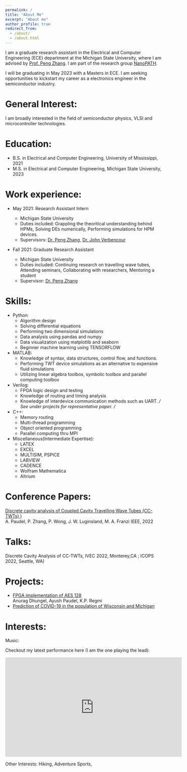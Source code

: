 ```yaml
---
permalink: /
title: "About Me"
excerpt: "About me"
author_profile: true
redirect_from: 
  - /about/
  - /about.html
---
```


I am a graduate research assistant in the Electrical and Computer Engineering (ECE) department at the Michigan State University, where I am advised by [Prof. Peng Zhang](https://www.egr.msu.edu/people/profile/pz). I am part of the research group [NanoPATH](https://www.egr.msu.edu/~pz/).

 I will be graduating in May 2023 with a Masters in ECE. I am seeking opportunities to kickstart my career as a electronics engineer in the semiconductor industry.

**General Interest:**
======

I am broadly interested in the field of semiconductor physics, VLSI and microcontroller technologies. 

**Education:**
======

* B.S. in Electrical and Computer Engineering, University of Mississippi, 2021
* M.S. in Electrical and Computer Engineering, Michigan State University, 2023

**Work experience:**
======

* May 2021: Research Assistant Intern
  * Michigan State University
  * Duties included: Grappling the theoritical understanding behind HPMs, Solving DEs numerically, Performing simulations for HPM devices.
  * Supervisors: [Dr. Peng Zhang](https://www.egr.msu.edu/people/profile/pz), [Dr. John Verbencour](https://cmse.msu.edu/directory/faculty/john-verboncoeur/)

* Fall 2021: Graduate Research Assistant
  * Michigan State University
  * Duties included: Continuing research on travelling wave tubes, Attending seminars, Collaborating with researchers, Mentoring a student
  * Supervisor: [Dr. Peng Zhang](https://www.egr.msu.edu/people/profile/pz)
  
**Skills:**
======

* Python:
  * Algorithm design
  * Solving differential equations
  * Performing two dimensional simulations
  * Data analysis using pandas and numpy
  * Data visualization using matplotlib and seaborn
  * Beginner machine learning using TENSORFLOW
* MATLAB:
  * Knowledge of syntax, data structures, control flow, and functions.
  * Performing TWT device simulations as an alternative to expensive fluid simulations
  * Utilizing linear algebra toolbox, symbolic toolbox and parallel computing toolbox
* Verilog:
  * FPGA logic design and testing
  * Knowledge of routing and timing analysis
  * Knowledge of interdevice communication methods such as UART.
  */ See under projects for representative paper. /*
* C++:
  * Memory routing
  * Multi-thread programming 
  * Object oriented programming
  * Parallel computing thru MPI
* Miscellaneous(Intermediate Expertise):
  * LATEX
  * EXCEL
  * MULTISIM, PSPICE
  * LABVIEW
  * CADENCE
  * Wolfram Mathematica
  * Altrium
 
**Conference Papers:**
======

[Discrete cavity analysis of Coupled Cavity Travelling Wave Tubes (CC-TWTs) ](https://ieeexplore.ieee.org/document/9813326))   
A. Paudel, P. Zhang, P. Wong, J. W. Luginsland, M. A. Franzi
IEEE, 2022    

**Talks:**
======
Discrete Cavity Analysis of CC-TWTs, IVEC 2022, Monterey,CA ; ICOPS 2022, Seattle, WA) 

**Projects:**
======

- [FPGA implementation of AES 128](https://paudela11.github.io/Misc_Writings/Senior_Design_Final1.pdf)    
  Anurag Dhungel, Ayush Paudel, K.P. Regmi
- [Prediction of COVID-19 in the population of Wisconsin and Michigan](paudela11.github.io/Misc_Writings/884_Final.pdf)

**Interests:**
======
Music:

Checkout my latest performance here (I am the one playing the lead):
<iframe width="560" height="315" src="https://www.youtube.com/embed/MPW1mysudcw" title="YouTube video player" frameborder="0" allow="accelerometer; autoplay; clipboard-write; encrypted-media; gyroscope; picture-in-picture; web-share" allowfullscreen></iframe>

Other Interests:
Hiking, Adventure Sports,

